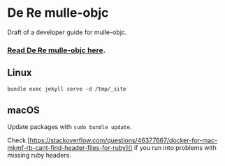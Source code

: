 # De Re mulle-objc

Draft of a developer guide for mulle-objc.

### [Read De Re mulle-objc here](//mulle-objc.github.io/De-Re-mulle-objc).


## Linux

```
bundle exec jekyll serve -d /tmp/_site
```

## macOS

Update packages with `sudo bundle update`.

Check [https://stackoverflow.com/questions/46377667/docker-for-mac-mkmf-rb-cant-find-header-files-for-ruby]() if you run into problems with missing ruby headers.
